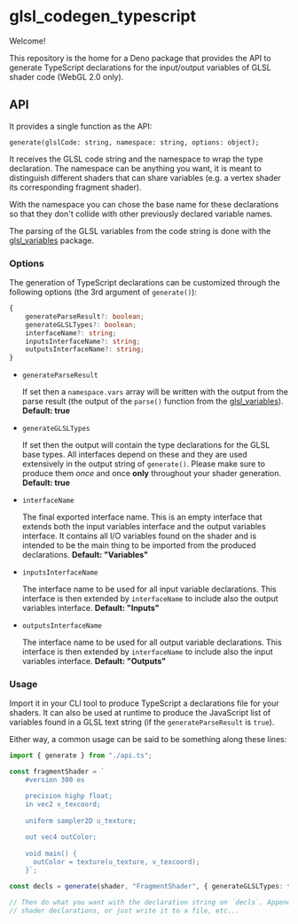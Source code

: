 # glsl_codegen_typescript

Welcome!

This repository is the home for a Deno package that provides the API to generate
TypeScript declarations for the input/output variables of GLSL shader code
(WebGL 2.0 only).

## API

It provides a single function as the API:

`generate(glslCode: string, namespace: string, options: object);`

It receives the GLSL code string and the namespace to wrap the type declaration.
The namespace can be anything you want, it is meant to distinguish different
shaders that can share variables (e.g. a vertex shader its corresponding
fragment shader).

With the namespace you can chose the base name for these declarations so that
they don't collide with other previously declared variable names.

The parsing of the GLSL variables from the code string is done with the
[glsl_variables](https://deno.land/x/glsl_variables) package.

### Options

The generation of TypeScript declarations can be customized through the
following options (the 3rd argument of `generate()`):

```typescript
{
    generateParseResult?: boolean;
    generateGLSLTypes?: boolean;
    interfaceName?: string;
    inputsInterfaceName?: string;
    outputsInterfaceName?: string;
}
```

- `generateParseResult`

  If set then a `namespace.vars` array will be written with the output from
  the parse result (the output of the `parse()` function from the [glsl_variables](https://deno.land/x/glsl_variables])).
  **Default: true**

- `generateGLSLTypes`

  If set then the output will contain the type declarations for the GLSL base
  types. All interfaces depend on these and they are used extensively in the
  output string of `generate()`. Please make sure to produce them _once_ and once
  **only** throughout your shader generation.
  **Default: true**

- `interfaceName`

  The final exported interface name. This is an empty interface that extends
  both the input variables interface and the output variables interface. It
  contains all I/O variables found on the shader and is intended to be the main
  thing to be imported from the produced declarations.
  **Default: "Variables"**

- `inputsInterfaceName`

  The interface name to be used for all input variable declarations. This
  interface is then extended by `interfaceName` to include also the output
  variables interface.
  **Default: "Inputs"**

- `outputsInterfaceName`

  The interface name to be used for all output variable declarations. This
  interface is then extended by `interfaceName` to include also the input
  variables interface.
  **Default: "Outputs"**

### Usage

Import it in your CLI tool to produce TypeScript a declarations file for your
shaders. It can also be used at runtime to produce the JavaScript list of
variables found in a GLSL text string (if the `generateParseResult` is `true`).

Either way, a common usage can be said to be something along these lines:

```typescript
import { generate } from "./api.ts";

const fragmentShader = `
    #version 300 es

    precision highp float;
    in vec2 v_texcoord;
    
    uniform sampler2D u_texture;
    
    out vec4 outColor;
    
    void main() {
      outColor = texture(u_texture, v_texcoord);
    }`;

const decls = generate(shader, "FragmentShader", { generateGLSLTypes: false });

// Then do what you want with the declaration string on `decls`. Append other
// shader declarations, or just write it to a file, etc...
```
